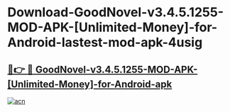 # Download-GoodNovel-v3.4.5.1255-MOD-APK-[Unlimited-Money]-for-Android-lastest-mod-apk-4usig

<h2><a href="https://apkcomod.com?title=GoodNovel-v3.4.5.1255-MOD-APK-[Unlimited-Money]-for-Android">🔗👉 🔴 GoodNovel-v3.4.5.1255-MOD-APK-[Unlimited-Money]-for-Android-apk </a></h2>

[![acn](https://github.com/user-attachments/assets/0f9c940e-d8b0-45ae-aac7-cd30a18b3e1c)](https://apkcomod.com?title=GoodNovel-v3.4.5.1255-MOD-APK-[Unlimited-Money]-for-Android)
